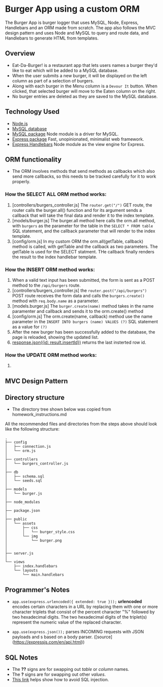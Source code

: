 # Burger App using a custom ORM
The Burger App is burger logger that uses MySQL, Node, Express, Handlebars and an ORM made from scratch. The app also follows the MVC design pattern and uses Node and MySQL to query and route data, and Handlebars to generate HTML from templates.

## Overview
* Eat-Da-Burger! is a restaurant app that lets users names a burger they'd like to eat which will be added to a MySQL database.
* When the user submits a new burger, it will be displayed on the left column as part of a selection of burgers.
* Along with each burger in the Menu column is a `Devour It` button. When clicked, that selected burger will move to the Eaten column on the right.
* No burger entries are deleted as they are saved to the MySQL database.

## Technology Used
* [Node.js](https://nodejs.org/)
* [MySQL database](https://www.mysql.com/)
* [MySQL package](https://www.npmjs.com/package/mysql) Node module is a driver for MySQL. 
* [Express package](https://www.npmjs.com/package/express) Fast, unopinionated, minimalist web framework.
* [Express Handlebars](https://www.npmjs.com/package/express-handlebars) Node module as the view engine for Express.

## ORM functionality
* The ORM involves methods that send methods as callbacks which also send more callbacks, so this needs to be tracked carefully for it to work properly.
### How the SELECT ALL ORM method works:
1. [controllers/burgers_controller.js] The `router.get("/")` GET route, the router calls the burger.all() function and for its argument sends a callback that will take the final data and render it to the index template.
2. [models/burger.js] The burger.all method here calls the orm.all method, with `burgers` as the parameter for the table in the `SELECT * FROM table` SQL statement, and the callback parameter that will render to the index template.
3. [config/orm.js] In my custom ORM the orm.all(getTable, callback) method is called, with getTable and the callback as two parameters. The getTable is used for the SELECT statment. THe callback finally renders the result to the index handlebar template.

### How the INSERT ORM method works:
1. When a valid text input has been submitted, the form is sent as a POST method to the `/api/burgers` route.
2. [controllers/burgers_controller.js] the `router.post("/api/burgers")` POST route receives the form data and calls the `burgers.create()` method with `req.body.name` as a parameter.
3. [models.burger.js] The `burger.create(name)` method takes in the name paramenter and callback and sends it to the orm.create() method
4. [config/orm.js] The orm.create(name, callback) method use the name parameter in the `INSERT INTO burgers (name) VALUES (?)` SQL statement as a value for `(?)`
5. After the new burger has been successfully added to the database, the page is reloaded, showing the updated list.
6. [response.json({id: result.insertId})](https://github.com/mysqljs/mysql#getting-the-id-of-an-inserted-row) returns the last insterted row id.
        

### How the UPDATE ORM method works:
1. 

## MVC Design Pattern


## Directory structure

* The directory tree shown below was copied from homework_instructions.md

All the recommended files and directories from the steps above should look like the following structure:

```
.
├── config
│   ├── connection.js
│   └── orm.js
│ 
├── controllers
│   └── burgers_controller.js
│
├── db
│   ├── schema.sql
│   └── seeds.sql
│
├── models
│   └── burger.js
│ 
├── node_modules
│ 
├── package.json
│
├── public
│   └── assets
│       ├── css
│       │   └── burger_style.css
│       └── img
│           └── burger.png
│   
│
├── server.js
│
└── views
    ├── index.handlebars
    └── layouts
        └── main.handlebars
```

## Programmer's Notes
* `app.use(express.urlencoded({ extended: true }));` **urlencoded** encodes certain characters in a URL by replacing them with one or more character triplets that consist of the percent character "%" followed by two hexadecimal digits. The two hexadecimal digits of the triplet(s) represent the numeric value of the replaced character.

* `app.use(express.json());` parses INCOMING requests with JSON payloads and s based on a body parser. ([source] (https://expressjs.com/en/api.html))

## SQL Notes
* The **??** signs are for swapping out *table* or *column* names.
* The **?** signs are for swapping out other *values*.
* [This link](https://en.wikipedia.org/wiki/SQL_injection) helps show how to avoid SQL injection.
